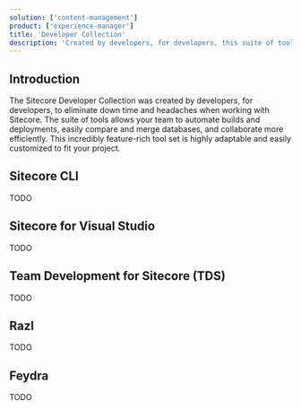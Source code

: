 ```yaml
---
solution: ['content-management']
product: ['experience-manager']
title: 'Developer Collection'
description: 'Created by developers, for developers, this suite of tools allows your team to automate builds and deployments, easily compare and merge databases, and collaborate more efficiently.'
---
```


## Introduction
The Sitecore Developer Collection was created by developers, for developers, to eliminate down time and headaches when working with Sitecore. The suite of tools allows your team to automate builds and deployments, easily compare and merge databases, and collaborate more efficiently. This incredibly feature-rich tool set is highly adaptable and easily customized to fit your project.

## Sitecore CLI
TODO

## Sitecore for Visual Studio
TODO

## Team Development for Sitecore (TDS)
TODO

## Razl
TODO

## Feydra
TODO